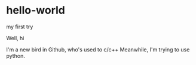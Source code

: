 # hello-world
my first try

Well, hi

I'm a new bird in Github, who's used to c/c++
Meanwhile, I'm trying to use python.
